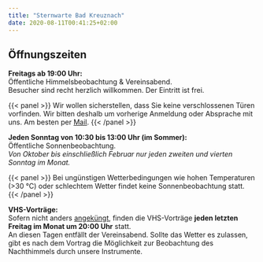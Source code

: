 ```yaml
---
title: "Sternwarte Bad Kreuznach"
date: 2020-08-11T00:41:25+02:00
---
```


## Öffnungszeiten

**Freitags ab 19:00 Uhr:**  
Öffentliche Himmelsbeobachtung & Vereinsabend.  
 Besucher sind recht herzlich willkommen. Der Eintritt ist frei.

{{< panel >}}
Wir wollen sicherstellen, dass Sie keine verschlossenen Türen vorfinden. Wir bitten deshalb um vorherige Anmeldung oder Absprache mit uns. Am besten per [Mail](/kontakt).
{{< /panel >}}

**Jeden Sonntag von 10:30 bis 13:00 Uhr (im Sommer):**  
Öffentliche Sonnenbeobachtung.  
*Von Oktober bis einschließlich Februar nur jeden zweiten und vierten Sonntag im Monat.*

{{< panel >}}
Bei ungünstigen Wetterbedingungen wie hohen Temperaturen (>30 °C) oder schlechtem Wetter findet keine Sonnenbeobachtung statt.
{{< /panel >}}

**VHS-Vorträge:**  
Sofern nicht anders [angeküngt](/vhs), finden die VHS-Vorträge **jeden letzten Freitag im Monat um 20:00 Uhr** statt.  
An diesen Tagen entfällt der Vereinsabend.
Sollte das Wetter es zulassen, gibt es nach dem Vortrag die Möglichkeit zur Beobachtung des Nachthimmels durch unsere Instrumente.
